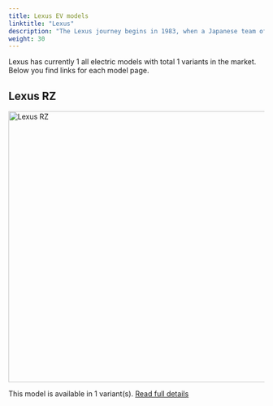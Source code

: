 ```yaml
---
title: Lexus EV models
linktitle: "Lexus"
description: "The Lexus journey begins in 1983, when a Japanese team of engineers, designers and technicians were assigned a secret project that required them to reimagine luxury automotive. They were to set new standards of production in order to build an ambitious new vehicle that would outshine the world's best.  "
weight: 30
---
```

Lexus has currently 1 all electric models with total 1 variants in the market. Below you find links for each model page.  


## Lexus RZ

<a href="rz"><img src="https://media.evkx.net/multimedia/models/lexus/rz/rz_450e/main_1_st.jpg" width="800" height="533" alt="Lexus RZ" ></a>

This model is available in 1 variant(s). 
[Read full details](rz/)
